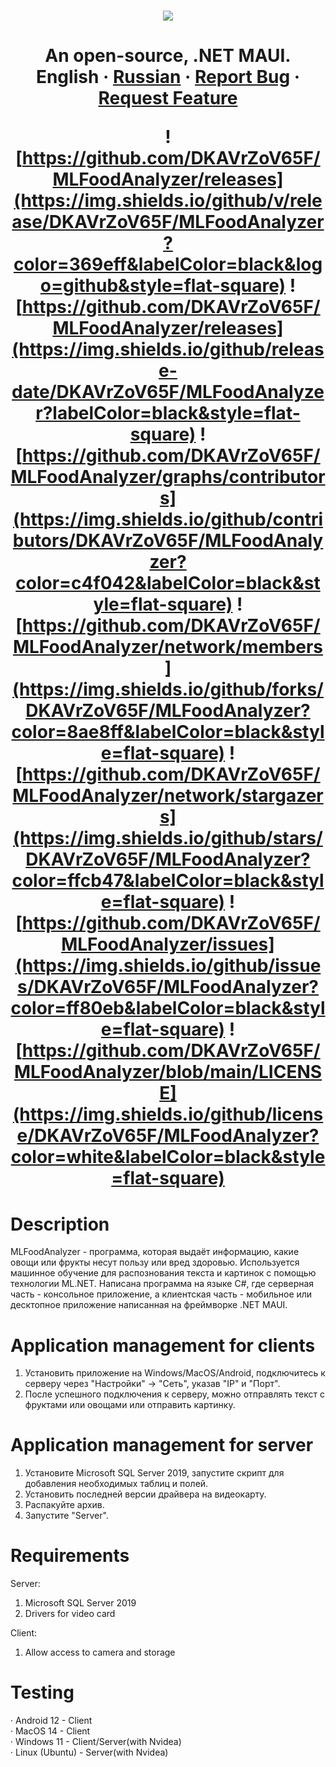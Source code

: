 <h1 align="center">
    <img src="https://readme-typing-svg.herokuapp.com/?font=Righteous&size=35&center=true&vCenter=true&width=500&height=70&duration=5000&color=F7F7F7FF&background=00000055&lines=MLFoodAnalyzer;" />
</h1>

<h1 align="center">
  
  An open-source, .NET MAUI.<br/>
  **English** · [Russian](./README.ru-RU.md) · [Report Bug](https://github.com/DKAVrZoV65F/MLFoodAnalyzer/issues) · [Request Feature](https://github.com/DKAVrZoV65F/MLFoodAnalyzer/issues)
  
  <!-- SHIELD GROUP -->
  ![https://github.com/DKAVrZoV65F/MLFoodAnalyzer/releases](https://img.shields.io/github/v/release/DKAVrZoV65F/MLFoodAnalyzer?color=369eff&labelColor=black&logo=github&style=flat-square)
  ![https://github.com/DKAVrZoV65F/MLFoodAnalyzer/releases](https://img.shields.io/github/release-date/DKAVrZoV65F/MLFoodAnalyzer?labelColor=black&style=flat-square)
  ![https://github.com/DKAVrZoV65F/MLFoodAnalyzer/graphs/contributors](https://img.shields.io/github/contributors/DKAVrZoV65F/MLFoodAnalyzer?color=c4f042&labelColor=black&style=flat-square)
  ![https://github.com/DKAVrZoV65F/MLFoodAnalyzer/network/members](https://img.shields.io/github/forks/DKAVrZoV65F/MLFoodAnalyzer?color=8ae8ff&labelColor=black&style=flat-square)
  ![https://github.com/DKAVrZoV65F/MLFoodAnalyzer/network/stargazers](https://img.shields.io/github/stars/DKAVrZoV65F/MLFoodAnalyzer?color=ffcb47&labelColor=black&style=flat-square)
  ![https://github.com/DKAVrZoV65F/MLFoodAnalyzer/issues](https://img.shields.io/github/issues/DKAVrZoV65F/MLFoodAnalyzer?color=ff80eb&labelColor=black&style=flat-square)
  ![https://github.com/DKAVrZoV65F/MLFoodAnalyzer/blob/main/LICENSE](https://img.shields.io/github/license/DKAVrZoV65F/MLFoodAnalyzer?color=white&labelColor=black&style=flat-square)
</h1>



# Description
MLFoodAnalyzer - программа, которая выдаёт информацию, какие овощи или фрукты несут пользу или вред здоровью.
Используется машинное обучение для распознования текста и картинок с помощью технологии ML.NET.
Написана программа на языке C#, где серверная часть - консольное приложение, а клиентская часть - мобильное или десктопное приложение написанная на фреймворке .NET MAUI.

# Application management for clients
1. Установить приложение на Windows/MacOS/Android, подключитесь к серверу через "Настройки" -> "Сеть", указав "IP" и "Порт".
2. После успешного подключения к серверу, можно отправлять текст с фруктами или овощами или отправить картинку.

# Application management for server
1. Установите Microsoft SQL Server 2019, запустите скрипт для добавления необходимых таблиц и полей.
2. Установить последней версии драйвера на видеокарту.
3. Распакуйте архив.
4. Запустите "Server".

# Requirements
Server: 
  1. Microsoft SQL Server 2019
  2. Drivers for video card

Client:
1. Allow access to camera and storage

# Testing
· Android 12 - Client<br/>
· MacOS 14 - Client<br/>
· Windows 11 - Client/Server(with Nvidea)<br/>
· Linux (Ubuntu) - Server(with Nvidea)<br/>
